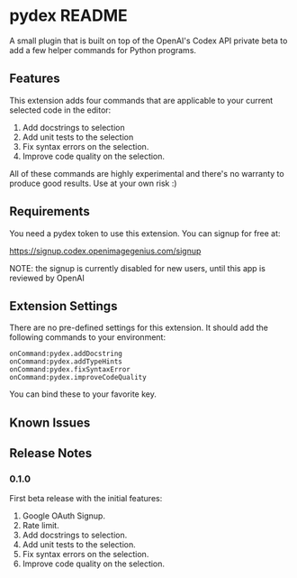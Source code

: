 # pydex README

A small plugin that is built on top of the OpenAI's Codex API private beta to add a few helper commands for Python programs.

## Features

This extension adds four commands that are applicable to your current selected code in the editor:

1. Add docstrings to selection
2. Add unit tests to the selection
3. Fix syntax errors on the selection.
4. Improve code quality on the selection.

All of these commands are highly experimental and there's no warranty to produce good results.
Use at your own risk :)

## Requirements

You need a pydex token to use this extension. You can signup for free at:

https://signup.codex.openimagegenius.com/signup

NOTE: the signup is currently disabled for new users, until this app is reviewed by OpenAI

## Extension Settings

There are no pre-defined settings for this extension. It should add the following commands to your environment:

```
onCommand:pydex.addDocstring
onCommand:pydex.addTypeHints
onCommand:pydex.fixSyntaxError
onCommand:pydex.improveCodeQuality
```

You can bind these to your favorite key.

## Known Issues


## Release Notes


### 0.1.0

First beta release with the initial features:

1. Google OAuth Signup.
2. Rate limit.
3. Add docstrings to selection.
4. Add unit tests to the selection.
5. Fix syntax errors on the selection.
6. Improve code quality on the selection.